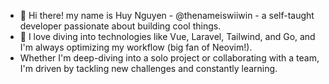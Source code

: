 - 👋 Hi there! my name is Huy Nguyen - @thenameiswiiwin - a self-taught developer passionate about building cool things.
- 👀 I love diving into technologies like Vue, Laravel, Tailwind, and Go, and I'm always optimizing my workflow (big fan of Neovim!).
- Whether I'm deep-diving into a solo project or collaborating with a team, I'm driven by tackling new challenges and constantly learning.

